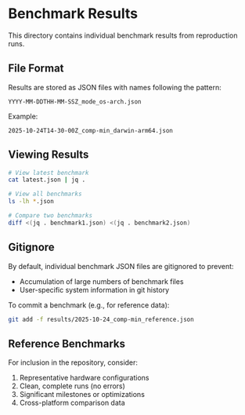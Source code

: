 # Benchmark Results

This directory contains individual benchmark results from reproduction runs.

## File Format

Results are stored as JSON files with names following the pattern:
```
YYYY-MM-DDTHH-MM-SSZ_mode_os-arch.json
```

Example:
```
2025-10-24T14-30-00Z_comp-min_darwin-arm64.json
```

## Viewing Results

```bash
# View latest benchmark
cat latest.json | jq .

# View all benchmarks
ls -lh *.json

# Compare two benchmarks
diff <(jq . benchmark1.json) <(jq . benchmark2.json)
```

## Gitignore

By default, individual benchmark JSON files are gitignored to prevent:
- Accumulation of large numbers of benchmark files
- User-specific system information in git history

To commit a benchmark (e.g., for reference data):
```bash
git add -f results/2025-10-24_comp-min_reference.json
```

## Reference Benchmarks

For inclusion in the repository, consider:
1. Representative hardware configurations
2. Clean, complete runs (no errors)
3. Significant milestones or optimizations
4. Cross-platform comparison data



